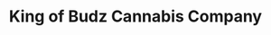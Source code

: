 ---
title: "King of Budz Cannabis Company"
url: /inkster/king-of-budz-cannabis-company/
shop: cannabis
---